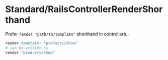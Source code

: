 # Standard/RailsControllerRenderShorthand

Prefer `render "path/to/template"` shorthand in controllers.

``` ruby
render template: "products/show"
# can be written as
render "products/show"
```
